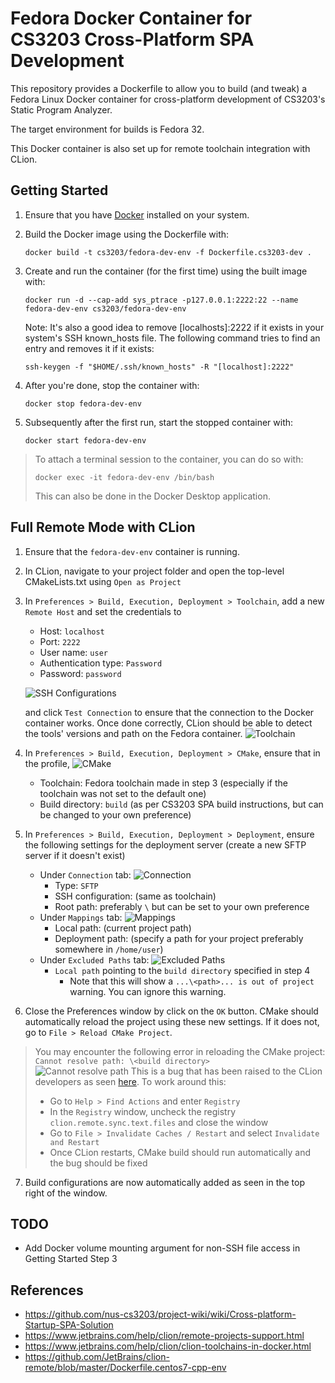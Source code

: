 # Fedora Docker Container for CS3203 Cross-Platform SPA Development
This repository provides a Dockerfile to allow you to build (and tweak) a Fedora Linux Docker container for cross-platform development of CS3203's Static Program Analyzer.

The target environment for builds is Fedora 32.

This Docker container is also set up for remote toolchain integration with CLion.

## Getting Started
1. Ensure that you have [Docker](https://docs.docker.com/get-docker/) installed on your system.
2. Build the Docker image using the Dockerfile with:
   ```
   docker build -t cs3203/fedora-dev-env -f Dockerfile.cs3203-dev .
   ```
3. Create and run the container (for the first time) using the built image with:
   ```
   docker run -d --cap-add sys_ptrace -p127.0.0.1:2222:22 --name fedora-dev-env cs3203/fedora-dev-env
   ```

   Note: It's also a good idea to remove [localhosts]:2222 if it exists in your system's SSH known_hosts file. The following command tries to find an entry and removes it if it exists:
   ```
   ssh-keygen -f "$HOME/.ssh/known_hosts" -R "[localhost]:2222"
   ```
4. After you're done, stop the container with:
   ```
   docker stop fedora-dev-env
   ```
5. Subsequently after the first run, start the stopped container with:
   ```
   docker start fedora-dev-env
   ```
> To attach a terminal session to the container, you can do so with:
> ```
> docker exec -it fedora-dev-env /bin/bash
> ```
> This can also be done in the Docker Desktop application.

## Full Remote Mode with CLion
1. Ensure that the `fedora-dev-env` container is running.
2. In CLion, navigate to your project folder and open the top-level CMakeLists.txt using `Open as Project`
3. In `Preferences > Build, Execution, Deployment > Toolchain`, add a new `Remote Host` and set the credentials to
   - Host: `localhost`
   - Port: `2222`
   - User name: `user`
   - Authentication type: `Password`
   - Password: `password`

    ![SSH Configurations](screenshots/2.png "SSH Configurations")

   and click `Test Connection` to ensure that the connection to the Docker container works. Once done correctly, CLion should be able to detect the tools' versions and path on the Fedora container.
   ![Toolchain](screenshots/1.png "Toolchain")
4. In `Preferences > Build, Execution, Deployment > CMake`, ensure that in the profile, 
   ![CMake](screenshots/3.png "CMake")
   - Toolchain: Fedora toolchain made in step 3 (especially if the toolchain was not set to the default one)
   - Build directory: `build` (as per CS3203 SPA build instructions, but can be changed to your own preference)
5. In `Preferences > Build, Execution, Deployment > Deployment`, ensure the following settings for the deployment server (create a new SFTP server if it doesn't exist)
   - Under `Connection` tab:
   ![Connection](screenshots/4.png "Connection")
      - Type: `SFTP`
      - SSH configuration: (same as toolchain)
      - Root path: preferably `\` but can be set to your own preference
   - Under `Mappings` tab:
   ![Mappings](screenshots/5.png "Mappings")
      - Local path: (current project path)
      - Deployment path: (specify a path for your project preferably somewhere in `/home/user`)
   - Under `Excluded Paths` tab:
   ![Excluded Paths](screenshots/6.png "Excluded Paths")
      - `Local path` pointing to the `build directory` specified in step 4
        - Note that this will show a `...\<path>... is out of project` warning. You can ignore this warning.
6. Close the Preferences window by click on the `OK` button. CMake should automatically reload the project using these new settings. If it does not, go to `File > Reload CMake Project`.
> You may encounter the following error in reloading the CMake project: `Cannot resolve path: \<build directory>`\
> ![Cannot resolve path](screenshots/7.png "Cannot resolve path")
> This is a bug that has been raised to the CLion developers as seen [here](https://youtrack.jetbrains.com/issue/CPP-23652). To work around this:
> - Go to `Help > Find Actions` and enter `Registry`
> - In the `Registry` window, uncheck the registry `clion.remote.sync.text.files` and close the window
> - Go to `File > Invalidate Caches / Restart` and select `Invalidate and Restart`
> - Once CLion restarts, CMake build should run automatically and the bug should be fixed
7. Build configurations are now automatically added as seen in the top right of the window.

## TODO
- Add Docker volume mounting argument for non-SSH file access in Getting Started Step 3

## References
- https://github.com/nus-cs3203/project-wiki/wiki/Cross-platform-Startup-SPA-Solution
- https://www.jetbrains.com/help/clion/remote-projects-support.html
- https://www.jetbrains.com/help/clion/clion-toolchains-in-docker.html
- https://github.com/JetBrains/clion-remote/blob/master/Dockerfile.centos7-cpp-env